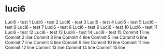# luci6
Luci6 - test 1
Luci6 - test 2
Luci6 - test 3
Luci6 - test 4
Luci6 - test 5
Luci6 - test 6
Luci6 - test 7
Luci6 - test 8
Luci6 - test 9
Luci6 - test 10
Luci6 - test 11
Luci6 - test 12
Luci6 - test 13
Luci6 - test 14
Luci6 - test 15
Commit 1 line
Commit 2 line
Commit 3 line
Commit 4 line
Commit 5 line
Commit 6 line
Commit 7 line
Commit 8 line
Commit 9 line
Commit 10 line
Commit 11 line
Commit 12 line
Commit 13 line
Commit 14 line
Commit 15 line
